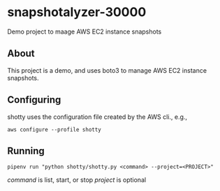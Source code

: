 # snapshotalyzer-30000

Demo project to maage AWS EC2 instance snapshots

## About

This project is a demo, and uses boto3 to manage AWS EC2 instance snapshots.

## Configuring

shotty uses the configuration file created by the AWS cli., e.g.,

`aws configure --profile shotty`

## Running

`pipenv run "python shotty/shotty.py <command> --project=<PROJECT>"`

*command* is list, start, or stop
*project* is optional